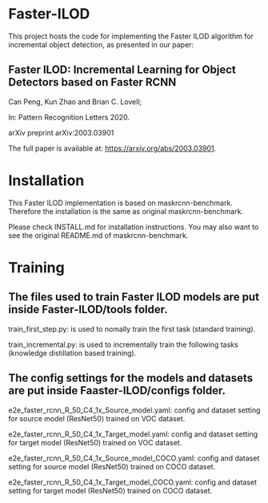 # Faster-ILOD
This project hosts the code for implementing the Faster ILOD algorithm for incremental object detection, as presented in our paper:

## Faster ILOD: Incremental Learning for Object Detectors based on Faster RCNN

Can Peng, Kun Zhao and Brian C. Lovell;

In: Pattern Recognition Letters 2020.

arXiv preprint 	arXiv:2003.03901

The full paper is available at: https://arxiv.org/abs/2003.03901.

# Installation

This Faster ILOD implementation is based on maskrcnn-benchmark. Therefore the installation is the same as original maskrcnn-benchmark.

Please check INSTALL.md for installation instructions. You may also want to see the original README.md of maskrcnn-benchmark.

# Training

## The files used to train Faster ILOD models are put inside Faster-ILOD/tools folder.

train_first_step.py: is used to nomally train the first task (standard training). 

train_incremental.py: is used to incrementally train the following tasks (knowledge distillation based training).

## The config settings for the models and datasets are put inside Faaster-ILOD/configs folder.

e2e_faster_rcnn_R_50_C4_1x_Source_model.yaml: config and dataset setting for source model (ResNet50) trained on VOC dataset.

e2e_faster_rcnn_R_50_C4_1x_Target_model.yaml: config and dataset setting for target model (ResNet50) trained on VOC dataset.

e2e_faster_rcnn_R_50_C4_1x_Source_model_COCO.yaml: config and dataset setting for source model (ResNet50) trained on COCO dataset.

e2e_faster_rcnn_R_50_C4_1x_Target_model_COCO.yaml: config and dataset setting for target model (ResNet50) trained on COCO dataset.
